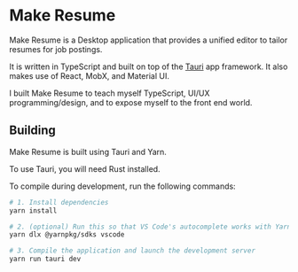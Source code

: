 # Make Resume
Make Resume is a Desktop application that provides a unified editor to tailor resumes for job postings. 

It is written in TypeScript and built on top of the [Tauri](https://tauri.app/) app framework. It also makes use of React, MobX, and Material UI.

I built Make Resume to teach myself TypeScript, UI/UX programming/design, and to expose myself to the front end world.

## Building
Make Resume is built using Tauri and Yarn.

To use Tauri, you will need Rust installed.

To compile during development, run the following commands:
```bash
# 1. Install dependencies
yarn install

# 2. (optional) Run this so that VS Code's autocomplete works with Yarn berry:
yarn dlx @yarnpkg/sdks vscode

# 3. Compile the application and launch the development server
yarn run tauri dev
```